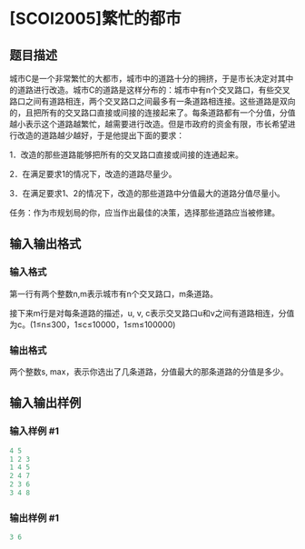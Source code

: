 # [SCOI2005]繁忙的都市

## 题目描述

城市C是一个非常繁忙的大都市，城市中的道路十分的拥挤，于是市长决定对其中的道路进行改造。城市C的道路是这样分布的：城市中有n个交叉路口，有些交叉路口之间有道路相连，两个交叉路口之间最多有一条道路相连接。这些道路是双向的，且把所有的交叉路口直接或间接的连接起来了。每条道路都有一个分值，分值越小表示这个道路越繁忙，越需要进行改造。但是市政府的资金有限，市长希望进行改造的道路越少越好，于是他提出下面的要求：

1．改造的那些道路能够把所有的交叉路口直接或间接的连通起来。

2．在满足要求1的情况下，改造的道路尽量少。

3．在满足要求1、2的情况下，改造的那些道路中分值最大的道路分值尽量小。

任务：作为市规划局的你，应当作出最佳的决策，选择那些道路应当被修建。

## 输入输出格式

### 输入格式

第一行有两个整数n,m表示城市有n个交叉路口，m条道路。

接下来m行是对每条道路的描述，u, v, c表示交叉路口u和v之间有道路相连，分值为c。(1≤n≤300，1≤c≤10000，1≤m≤100000)

### 输出格式

两个整数s, max，表示你选出了几条道路，分值最大的那条道路的分值是多少。

## 输入输出样例

### 输入样例 #1

```cpp
4 5
1 2 3
1 4 5
2 4 7
2 3 6
3 4 8

```
### 输出样例 #1

```cpp
3 6
```


